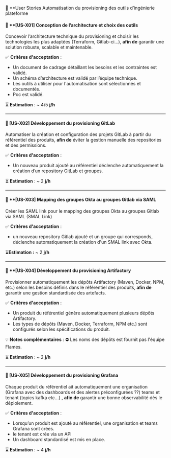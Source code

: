 📌 **User Stories Automatisation du provisioning des outils d’ingénierie plateforme

#### 🔹 **[US-X01] Conception de l’architecture et choix des outils

Concevoir l’architecture technique du provisioning et choisir les technologies les plus adaptées (Terraform,
Gitlab-ci...), **afin de** garantir une solution robuste, scalable et maintenable.

✅ **Critères d'acceptation** :

- Un document de cadrage détaillant les besoins et les contraintes est validé.
- Un schéma d’architecture est validé par l’équipe technique.
- Les outils à utiliser pour l'automatisation sont sélectionnés et documentés.
- Poc est validé.

⏳ **Estimation** : ~ 4/5 **j/h**

---

#### 🔹 **[US-X02] Développement du provisioning GitLab**

Automatiser la création et configuration des projets GitLab à partir du référentiel des produits, **afin de** éviter la
gestion manuelle des repositories et des permissions.

✅ **Critères d'acceptation** :

- Un nouveau produit ajouté au référentiel déclenche automatiquement la création d’un repository GitLab et groupes.

⏳ **Estimation** : ~ 2 **j/h**

---

#### 🔹 **[US-X03] Mapping des groupes Okta au groupes Gitlab via SAML

Créer les SAML link pour le mapping des groupes Okta au groupes Gitlab via SAML (SMAL Link)

✅ **Critères d'acceptation** :

- un nouveau repository Gitlab ajouté et un groupe qui corresponds, déclenche automatiquement la création d'un SMAL link
  avec Okta.

⌛**Estimation :** ~ 2 **j/h**

---

#### 🔹 **[US-X04] Développement du provisioning Artifactory

Provisionner automatiquement les dépôts Artifactory (Maven, Docker, NPM, etc.) selon les besoins définis dans le
référentiel des produits, **afin de** garantir une gestion standardisée des artefacts.

✅ **Critères d'acceptation** :

- Un produit du référentiel génère automatiquement plusieurs dépôts Artifactory.
- Les types de dépôts (Maven, Docker, Terraform, NPM etc.) sont configurés selon les spécifications du produit.

💡 **Notes complémentaires** :
⛔ Les noms des dépôts est fournit pas l'équipe Flames.

⌛ **Estimation** : ~ 2 **j/h**

---

#### 🔹 **[US-X05] Développement du provisioning Grafana**

Chaque produit du référentiel ait automatiquement une organisation (Grafana avec des dashboards et des alertes
préconfigurées ??) teams et tenant (topics kafka etc...) , **afin de** garantir une bonne observabilité dès le
déploiement.

✅ **Critères d'acceptation** :

- Lorsqu’un produit est ajouté au référentiel, une organisation et teams Grafana sont crées.
- le tenant est crée via un API
- Un dashboard standardisé est mis en place.

⌛ **Estimation** : ~ 4 **j/h**